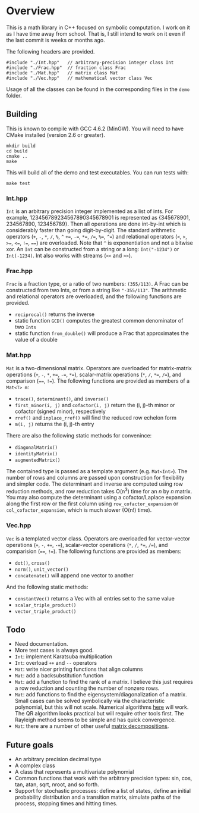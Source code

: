 Overview
========
This is a math library in C++ focused on symbolic computation. I work on it as I have time away from school. That is, I still intend to work on it even if the last commit is weeks or months ago.

The following headers are provided. 

    #include "./Int.hpp"   // arbitrary-precision integer class Int
    #include "./Frac.hpp"  // fraction class Frac
    #include "./Mat.hpp"   // matrix class Mat
    #include "./Vec.hpp"   // mathematical vector class Vec
    
Usage of all the classes can be found in the corresponding files in the `demo` folder.

## Building ##

This is known to compile with GCC 4.6.2 (MinGW). You will need to have CMake installed (version 2.6 or greater).

    mkdir build
    cd build
    cmake ..
    make

This will build all of the demo and test executables. You can run tests with:

    make test

### Int.hpp ###
`Int` is an arbitrary precision integer implemented as a list of ints. For example, 123456789234567890345678901 is represented as {345678901, 234567890, 123456789}. Then all operations are done int-by-int which is considerably faster than going digit-by-digit. The standard arithmetic operators (`+`, `-`, `*`, `/`, `%`, `^` `+=`, `-=`, `*=`, `/=`, `%=`, `^=`) and relational operators (`<`, `>`, `>=`, `<=`, `!=`, `==`) are overloaded. Note that `^` is exponentiation and not a bitwise xor. An `Int` can be constructed from a string or a long: `Int("-1234")` or `Int(-1234)`. Int also works with streams (`<<` and `>>`).

### Frac.hpp ###
`Frac` is a fraction type, or a ratio of two numbers: `(355/113)`. A Frac can be constructed from two Ints, or from a string like `"-355/113"`. The arithmetic and relational operators are overloaded, and the following functions are provided.

* `reciprocal()` returns the inverse
* static function `GCD()` computes the greatest common denominator of two `Ints`
* static function `from_double()` will produce a Frac that approximates the value of a double

### Mat.hpp ###
`Mat` is a two-dimensional matrix. Operators are overloaded for matrix-matrix operations (`+`, `-`, `*`, `+=`, `-=`, `*=`), scalar-matrix operations (`*`, `/`, `*=`, `/=`), and comparison (`==`, `!=`). The following functions are provided as members of a `Mat<T> m`:

* `trace()`, `determinant()`, and `inverse()`
* `first_minor(i, j)` and `cofactor(i, j)` return the (i, j)-th minor or cofactor (signed minor), respectively
* `rref()` and `inplace_rref()` will find the reduced row echelon form
* `m(i, j)` returns the (i, j)-th entry

There are also the following static methods for convenince:

* `diagonalMatrix()`
* `identityMatrix()`
* `augmentedMatrix()`

The contained type is passed as a template argument (e.g. `Mat<Int>`). The number of rows and columns are passed upon construction for flexibility and simpler code. The determinant and inverse are computed using row reduction methods, and row reduction takes O(n<sup>3</sup>) time for an _n_ by _n_ matrix. You may also compute the determinant using a cofactor/Laplace expansion along the first row or the first column using `row_cofactor_expansion` or `col_cofactor_expansion`, which is much slower (O(n!) time).

### Vec.hpp ###
`Vec` is a templated vector class. Operators are overloaded for vector-vector operations (`+`, `-`, `+=`, `-=`), scalar-vector operations (`*`, `/`, `*=`, `/=`), and comparision (`==`, `!=`). The following functions are provided as members:

* `dot()`, `cross()`
* `norm()`, `unit_vector()`
* `concatenate()` will append one vector to another

And the following static methods:

* `constantVec()` returns a Vec with all entries set to the same value
* `scalar_triple_product()`
* `vector_triple_product()`

Todo
----

* Need documentation.
* More test cases is always good.
* `Int`: implement Karatsuba multiplication 
* `Int`: overload `++` and `--` operators
* `Mat`: write nicer printing functions that align columns
* `Mat`: add a backsubstitution function
* `Mat`: add a function to find the rank of a matrix. I believe this just requires a row reduction and counting the number of nonzero rows.
* `Mat`: add functions to find the eigensystem/diagonalization of a matrix. Small cases can be solved symbolically via the characteristic polynomial, but this will not scale. Numerical algorithms [here](http://en.wikipedia.org/wiki/List_of_numerical_analysis_topics#Eigenvalue_algorithms) will work. The QR algorithm looks practical but will require other tools first. The Rayleigh method seems to be simple and has quick convergence.
* `Mat`: there are a number of other useful [matrix decompositions](http://en.wikipedia.org/wiki/Matrix_decomposition).

Future goals
------------

* An arbitrary precision decimal type
* A complex class
* A class that represents a multivariate polynomial
* Common functions that work with the arbitrary precision types: sin, cos, tan, atan, sqrt, nroot, and so forth.
* Support for stochastic processes: define a list of states, define an initial probability distribution and a transition matrix, simulate paths of the process, stopping times and hitting times.
